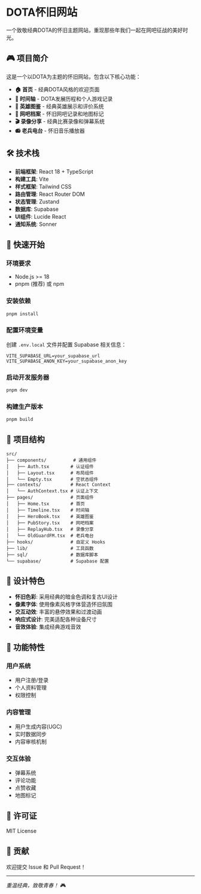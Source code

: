# DOTA怀旧网站

一个致敬经典DOTA的怀旧主题网站，重现那些年我们一起在网吧征战的美好时光。

## 🎮 项目简介

这是一个以DOTA为主题的怀旧网站，包含以下核心功能：

- **🏠 首页** - 经典DOTA风格的欢迎页面
- **📅 时间轴** - DOTA发展历程和个人游戏记录
- **📖 英雄图鉴** - 经典英雄展示和评价系统
- **🏪 网吧档案** - 怀旧网吧记录和地图标记
- **🎬 录像分享** - 经典比赛录像和弹幕系统
- **📻 老兵电台** - 怀旧音乐播放器

## 🛠️ 技术栈

- **前端框架**: React 18 + TypeScript
- **构建工具**: Vite
- **样式框架**: Tailwind CSS
- **路由管理**: React Router DOM
- **状态管理**: Zustand
- **数据库**: Supabase
- **UI组件**: Lucide React
- **通知系统**: Sonner

## 🚀 快速开始

### 环境要求

- Node.js >= 18
- pnpm (推荐) 或 npm

### 安装依赖

```bash
pnpm install
```

### 配置环境变量

创建 `.env.local` 文件并配置 Supabase 相关信息：

```env
VITE_SUPABASE_URL=your_supabase_url
VITE_SUPABASE_ANON_KEY=your_supabase_anon_key
```

### 启动开发服务器

```bash
pnpm dev
```

### 构建生产版本

```bash
pnpm build
```

## 📁 项目结构

```
src/
├── components/          # 通用组件
│   ├── Auth.tsx        # 认证组件
│   ├── Layout.tsx      # 布局组件
│   └── Empty.tsx       # 空状态组件
├── contexts/           # React Context
│   └── AuthContext.tsx # 认证上下文
├── pages/              # 页面组件
│   ├── Home.tsx        # 首页
│   ├── Timeline.tsx    # 时间轴
│   ├── HeroBook.tsx    # 英雄图鉴
│   ├── PubStory.tsx    # 网吧档案
│   ├── ReplayHub.tsx   # 录像分享
│   └── OldGuardFM.tsx  # 老兵电台
├── hooks/              # 自定义 Hooks
├── lib/                # 工具函数
├── sql/                # 数据库脚本
└── supabase/           # Supabase 配置
```

## 🎨 设计特色

- **怀旧色彩**: 采用经典的暗金色调和复古UI设计
- **像素字体**: 使用像素风格字体营造怀旧氛围
- **交互动效**: 丰富的悬停效果和过渡动画
- **响应式设计**: 完美适配各种设备尺寸
- **音效体验**: 集成经典游戏音效

## 🔐 功能特性

### 用户系统
- 用户注册/登录
- 个人资料管理
- 权限控制

### 内容管理
- 用户生成内容(UGC)
- 实时数据同步
- 内容审核机制

### 交互体验
- 弹幕系统
- 评论功能
- 点赞收藏
- 地图标记

## 📄 许可证

MIT License

## 🤝 贡献

欢迎提交 Issue 和 Pull Request！

---

*重温经典，致敬青春！* 🎮